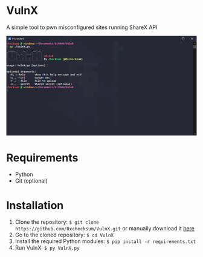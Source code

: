 # VulnX
 A simple tool to pwn misconfigured sites running ShareX API
 
![alt](https://raw.githubusercontent.com/0xchecksum/VulnX/master/images/1.png)

# Requirements
 - Python
 - Git (optional)

# Installation
1. Clone the repository: `$ git clone https://github.com/0xchecksum/VulnX.git` or manually download it  [here](https://github.com/0xchecksum/VulnX/archive/master.zip)
2. Go to the cloned repository: `$ cd VulnX`
2. Install the required Python modules: `$ pip install -r requirements.txt`
3. Run VulnX: `$ py VulnX.py`
